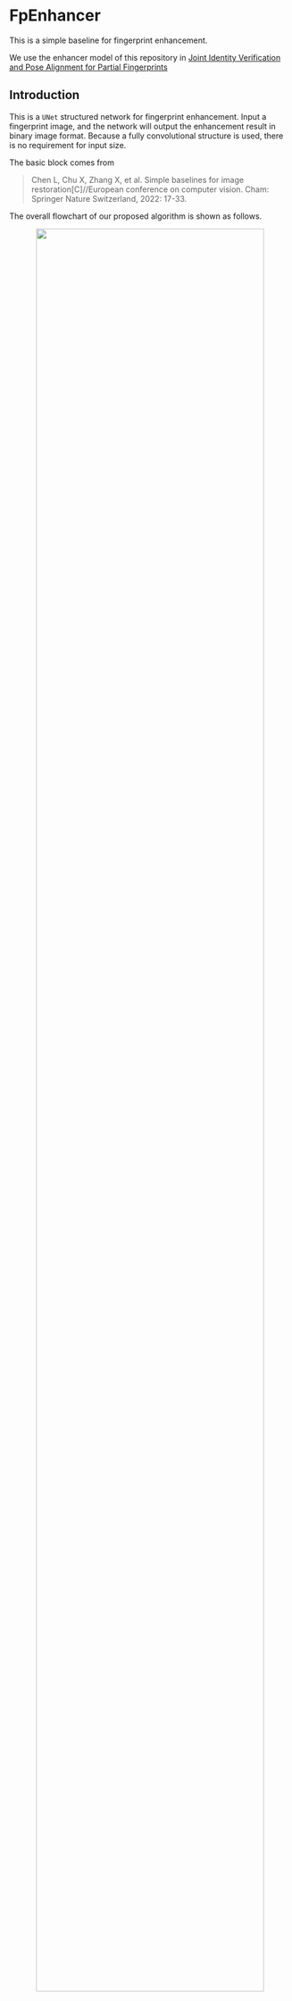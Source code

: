 <!--
 * @Description: 
 * @Author: Xiongjun Guan
 * @Date: 2024-12-09 15:39:59
 * @version: 0.0.1
 * @LastEditors: Xiongjun Guan
 * @LastEditTime: 2025-01-02 10:59:52
 * 
 * Copyright (C) 2024 by Xiongjun Guan, Tsinghua University. All rights reserved.
-->
# FpEnhancer
This is a simple baseline for fingerprint enhancement.

We use the enhancer model of this repository‌ in [Joint Identity Verification and Pose Alignment for Partial Fingerprints](https://arxiv.org/abs/2405.03959) 

## Introduction
This is a `UNet` structured network for fingerprint enhancement. Input a fingerprint image, and the network will output the enhancement result in binary image format. Because a fully convolutional structure is used, there is no requirement for input size.


The basic block  comes from 
> Chen L, Chu X, Zhang X, et al. Simple baselines for image restoration[C]//European conference on computer vision. Cham: Springer Nature Switzerland, 2022: 17-33.

The overall flowchart of our proposed algorithm is shown as follows.
<br>
<p align="center">
    <img src="./images/flowchart_Unet.png"/ width=90%> <br />
</p>
<br>

We also explored the `VQVAE` form. Specifically, the codebook part is added between the original encoder and decoder, and the loss of quantization is additionally supervised.
The codebook block comes from
> Van Den Oord A, Vinyals O. Neural discrete representation learning[J]. Advances in neural information processing systems, 2017, 30.

The overall flowchart of our new algorithm is shown as follows.
<br>
<p align="center">
    <img src="./images/flowchart_VQVAE.png"/ width=90%> <br />
</p>
<br>

In addition, we also tried the form of `CodeFormer`. On the basis of the original `VQVAE`, a transformer is added to select the serial number of codebook. We use `VQFormer` to refer to it in the following text.
> Esser P, Rombach R, Ommer B. Taming transformers for high-resolution image synthesis[C]//Proceedings of the IEEE/CVF conference on computer vision and pattern recognition. 2021: 12873-12883.
> 
> Zhou S, Chan K, Li C, et al. Towards robust blind face restoration with codebook lookup transformer[J]. Advances in Neural Information Processing Systems, 2022, 35: 30599-30611.

The overall flowchart of our new algorithm is shown as follows.
<br>
<p align="center">
    <img src="./images/flowchart_VQFormer.png"/ width=90%> <br />
</p>
<br>



We use about `800` high-quality rolled fingerprints and binary image extracted by VeriFinger as dataset. During training, `128x128` image patches are randomly sampled from the original complete image. The image patches are then added with some random noise as augmentation. The methods and examples of augmentation can refer to 
> X. Guan, Z. Pan, J. Feng and J. Zhou, "Joint Identity Verification and Pose Alignment for Partial Fingerprints," in IEEE Transactions on Information Forensics and Security, vol. 20, pp. 249-263, 2025.

Examples of image augmentation are shown as follows.
<br>
<p align="center">
    <img src="./images/augmentation.png"/ width=90%> <br />
</p>
<br>

## Run
* **train Unet**
    ```shell
    python train_enhancer.py
    ```
* **train VQVAE**
    ```shell
    python train_VQenhancer.py
    ```

* **train VQFormer**
    ```shell
    python train_VQFormerEnhancer.py
    ```

* **test Unet**
    ```shell
    python inference_enhancer.py
    ```
* **test VQVAE**
    ```shell
    python inference_VQenhancer.py
    ```
* **test VQFormer**
    ```shell
    python test_VQFormerEnhancer.py
    ```

## Notice :exclamation:
Due to the fact that we only add some simple modal noise during training, there are still challenges in difficult scenarios such as latent fingerprints, highly blurry/incomplete images or complex backgrounds.
Below are examples before and after fingerprint enhancement.

- example 1
<p align="center">
    <img src="./images/ex-1.png"/ width=90%> <br />
</p>
<br>

- example 2
<p align="center">
    <img src="./images/ex-2.png"/ width=90%> <br />
</p>
<br>

- example 3
<p align="center">
    <img src="./images/ex-3.png"/ width=90%> <br />
</p>
<br>

- example 4
<p align="center">
    <img src="./images/ex-4.png"/ width=90%> <br />
</p>
<br>

- example 5
<p align="center">
    <img src="./images/ex-5.png"/ width=90%> <br />
</p>
<br>

- example 6
<p align="center">
    <img src="./images/ex-6.png"/ width=90%> <br />
</p>
<br>

- example 7
<p align="center">
    <img src="./images/ex-7.png"/ width=90%> <br />
</p>
<br>

## Citation
If you find this repository useful, please give us stars and use the following BibTeX entry for citation.
```
@ARTICLE{guan2024joint,
  author={Guan, Xiongjun and Pan, Zhiyu and Feng, Jianjiang and Zhou, Jie},
  journal={IEEE Transactions on Information Forensics and Security}, 
  title={Joint Identity Verification and Pose Alignment for Partial Fingerprints}, 
  year={2025},
  volume={20},
  number={},
  pages={249-263},
  keywords={Fingerprint recognition;Feature extraction;Pose estimation;Correlation;Fingers;Authentication;Transformers;Skin;Sensors;Prediction algorithms;Fingerprint recognition;partial fingerprint;fingerprint verification;fingerprint pose estimation;transformer},
  doi={10.1109/TIFS.2024.3516566}}
```

## License
This project is released under the MIT license. Please see the LICENSE file for more information.

## Contact me
If you have any questions about the code, please contact Xiongjun Guan gxj21@mails.tsinghua.edu.cn
